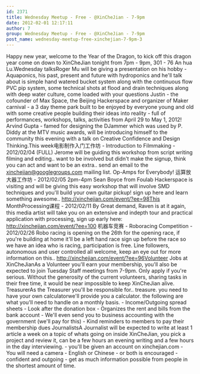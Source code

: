```yaml
---
id: 2371
title: Wednesday Meetup - Free - @XinCheJian - 7-9pm
date: 2012-02-01 12:17:11
author: 7
group: Wednesday Meetup - Free - @XinCheJian - 7-9pm
post_name: wednesday-meetup-free-xinchejian-7-9pm-3
---
```


Happy new year, welcome to the Year of the Dragon, to kick off this dragon year come on down to XinCheJian tonight from 7pm - 9pm, 301 - 76 An hua Lu.Wednesday talksRoger Mu will be giving a presentation on his hobby - Aquaponics, his past, present and future with hydroponics and he'll talk about is simple hand watered bucket system along with the continuous flow PVC pip system, some technical shots at flood and drain techniques along with deep water culture, come loaded with your questions Justin - the cofounder of Max Space, the Beijing Hackerspace and organizer of Maker carnival - a 3 day theme park built to be enjoyed by everyone young and old with some creative people building their ideas into reality - full of performances, workshops, talks, activities from April 29 to May 1, 2012! Arvind Gupta - famed for designing the DJammer which was used by P. Diddy at the MTV music awards, will be introducing himself to the community this evening with a talk on Creative Confidence and Design Thinking.This week电影制作入门工作坊 - Introduction to Filmmaking - 2012/02/04 (FULL) Jerome will be guiding this workshop from script writing filming and editing.. want to be involved but didn't make the signup, think you can act and want to be an extra.. send an email to the xinchejian@googlegroups.com mailing list. Op-Amps for Everybody! 运算放大器工作坊 - 2012/02/05 2pm-4pm Sean Boyce from Foulab Hackerspace is visiting and will be giving this easy workshop that will involve SMD techniques and you'll build your own guitar pickup! sign up here and learn something awesome.. http://xinchejian.com/event/?ee=98This MonthProcessing课程 - 2012/02/11 By Great demand, Raven is at it again, this media artist will take you on an extensive and indepth tour and practical application with processing, sign up early here: http://xinchejian.com/event/?ee=100 机器车竞赛 - Roboracing Competition - 2012/02/26 Robo racing is opening on the 26th for the opening race, if you're building at home it'll be a left hand race sign up before the race so we have an idea who is racing, participation is free. Line followers, autonomous and user controlled all welcome, keep an eye out for more information on this.. http://xinchejian.com/event/?ee=96Volunteer Jobs at XinCheJianAs a Volunteer you'll earn your membership, you'll also be expected to join Tuesday Staff meetings from 7-9pm. Only apply if you're serious. Without the generosity of the current volunteers, sharing tasks in their free time, it would be near impossible to keep XinCheJian alive. TreasurerAs the Treasurer you'll be responsible for.. treasure. you need to have your own calculatorwe'll provide you a calculator. the following are what you'll need to handle on a monthly basis. - Income/Outgoing spread sheets - Look after the donation box - Organizes the rent and bills from the bank account - We'll even send you to business accounting with the government (we'll pay for this) - Kind reminders to members to pay their membership dues JournalistsA Journalist will be expected to write at least 1 article a week on a topic of whats going on inside XinCheJian, you pick a project and review it, can be a few hours an evening writing and a few hours in the day interviewing. - you'll be given an account on xinchejian.com - You will need a camera - English or Chinese - or both is encouraged - confident and outgoing - get as much information possible from people in the shortest amount of time.